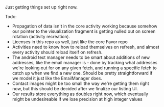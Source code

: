 Just getting things set up right now.

Todo:
 - Propagation of data isn't in the core activity working because somehow our pointer to the visualization fragment is getting nulled out on screen rotation
 (activity recreation).
 - Licenses in this repo as well, just like the core Favor repo
 - Activities need to know how to reload themselves on refresh, and almost every activity should reload itself on refresh.
 - The android text manager needs to be smart about additions of new addresses, like the email manager is - done by
 tracking what addresses we're looking out for on any given fetch, and running a specific fetch to catch up when we find a new one.
 Should be pretty straightforward if we model it just like the EmailManager does.
 - Contact images might be too small the way we're getting them right now, but this should be decided after we finalize our listing UI.
 - Our results store everything as doubles right now, which eventually might be undesireable if we lose precision at high integer values